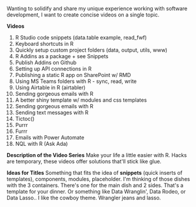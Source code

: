 Wanting to solidify and share my unique experience working with software development, I want to create concise videos on a single topic.  

**Videos**
1. R Studio code snippets (data.table example, read_fwf)
2. Keyboard shortcuts in R
3. Quickly setup custom project folders (data, output, utils, www)
4. R Addins as a package + see Snippets
5. Publish Addins on Github
6. Setting up API connections in R
7. Publishing a static R app on SharePoint w/ RMD
8.  Using MS Teams folders with R - sync, read, write
9. Using Airtable in R (airtabler)
10. Sending gorgeous emails with R
11. A better shiny template w/ modules and css templates
12. Sending gorgeous emails with R
13. Sending text messages with R
14. Tictoc()
15. Purrr
16. Furrr 
17. Emails with Power Automate
18. NQL with R (Ask Ada)

**Description of the Video Series**
Make your life a little easier with R.  Hacks are temporary, these videos offer solutions that'll stick like glue.

**Ideas for Titles**
Something that fits the idea of **snippets** (quick inserts of templates), components, modules, placeholder. I'm thinking of those dishes with the 3 containers.  There's one for the main dish and 2 sides.  That's a template for your dinner.
Or something like Data Wranglin', Data Rodeo, or Data Lasso.. I like the cowboy theme.  Wrangler jeans and lasso.  
